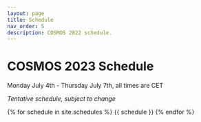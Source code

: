 ```yaml
---
layout: page
title: Schedule
nav_order: 5
description: COSMOS 2022 schedule.
---
```


# COSMOS 2023 Schedule
Monday July 4th - Thursday July 7th, all times are CET

*Tentative schedule, subject to change*

<!-- [Add the schedule via this Google calendar link](https://calendar.google.com/calendar/u/4?cid=Y29zbW9zLmtvbnN0YW56QGdtYWlsLmNvbQ){:target="_blank"} -->
<!-- 
- Monday: poster session/reception takes place in the [A06 Foyer near the main entrance of the University of Konstanz](https://www.uni-konstanz.de/en/university/about-the-university-of-konstanz/travel-and-campus-map/){:target="_blank"})
- Tuesday: all sessions are held in [Wolkenstein-Saal im Kulturzentrum, Katzgasse 3](https://goo.gl/maps/42DWNSyE3x5GeDDv5){:target="_blank"}. The Biergarten is held at [Hafenhalle, Hafenstraße 10](https://goo.gl/maps/9W6iyGTb3TGZeJHu9){:target="_blank"}
- Wenesday and Thursday: all sessions will be in [Zebra Kino, Joseph-Belli-Weg 5](https://goo.gl/maps/jkhWJDiJRsXZAMrY7){:target="_blank"}.  -->

{% for schedule in site.schedules %}
{{ schedule }}
{% endfor %}
